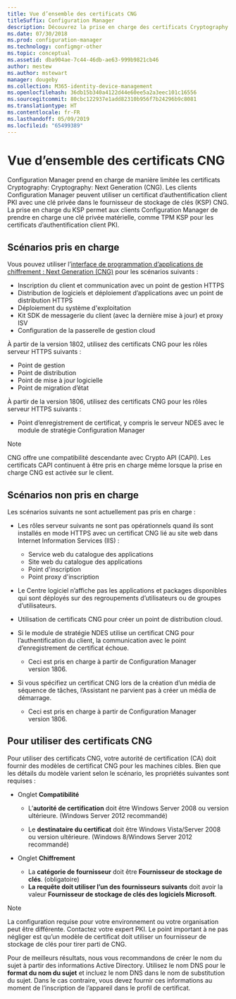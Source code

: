 ```yaml
---
title: Vue d’ensemble des certificats CNG
titleSuffix: Configuration Manager
description: Découvrez la prise en charge des certificats Cryptography Next Generation (CNG) pour les clients et serveurs Configuration Manager.
ms.date: 07/30/2018
ms.prod: configuration-manager
ms.technology: configmgr-other
ms.topic: conceptual
ms.assetid: dba904ae-7c44-46db-ae63-999b9821cb46
author: mestew
ms.author: mstewart
manager: dougeby
ms.collection: M365-identity-device-management
ms.openlocfilehash: 36db15b340a4122d44e60ee5a2a3eec101c16556
ms.sourcegitcommit: 80cbc122937e1add82310b956f7b24296b9c8081
ms.translationtype: HT
ms.contentlocale: fr-FR
ms.lasthandoff: 05/09/2019
ms.locfileid: "65499389"
---
```

# <a name="cng-certificates-overview"></a>Vue d’ensemble des certificats CNG
<!-- 1356191 --> 

Configuration Manager prend en charge de manière limitée les certificats Cryptography: Cryptography: Next Generation (CNG). Les clients Configuration Manager peuvent utiliser un certificat d’authentification client PKI avec une clé privée dans le fournisseur de stockage de clés (KSP) CNG. La prise en charge du KSP permet aux clients Configuration Manager de prendre en charge une clé privée matérielle, comme TPM KSP pour les certificats d’authentification client PKI.

## <a name="supported-scenarios"></a>Scénarios pris en charge
Vous pouvez utiliser l’[interface de programmation d’applications de chiffrement : Next Generation (CNG)](https://msdn.microsoft.com/library/windows/desktop/bb204775.aspx) pour les scénarios suivants :

- Inscription du client et communication avec un point de gestion HTTPS   
- Distribution de logiciels et déploiement d’applications avec un point de distribution HTTPS   
- Déploiement du système d'exploitation  
- Kit SDK de messagerie du client (avec la dernière mise à jour) et proxy ISV   
- Configuration de la passerelle de gestion cloud  

À partir de la version 1802, utilisez des certificats CNG pour les rôles serveur HTTPS suivants : <!-- 1357314 -->   
- Point de gestion
- Point de distribution
- Point de mise à jour logicielle
- Point de migration d’état     

À partir de la version 1806, utilisez des certificats CNG pour les rôles serveur HTTPS suivants :

- Point d’enregistrement de certificat, y compris le serveur NDES avec le module de stratégie Configuration Manager <!--1357314-->

> [!NOTE]
> CNG offre une compatibilité descendante avec Crypto API (CAPI). Les certificats CAPI continuent à être pris en charge même lorsque la prise en charge CNG est activée sur le client.

## <a name="unsupported-scenarios"></a>Scénarios non pris en charge

Les scénarios suivants ne sont actuellement pas pris en charge :

- Les rôles serveur suivants ne sont pas opérationnels quand ils sont installés en mode HTTPS avec un certificat CNG lié au site web dans Internet Information Services (IIS) : 
    - Service web du catalogue des applications
    - Site web du catalogue des applications
    - Point d'inscription  
    - Point proxy d'inscription  

- Le Centre logiciel n’affiche pas les applications et packages disponibles qui sont déployés sur des regroupements d’utilisateurs ou de groupes d’utilisateurs.

- Utilisation de certificats CNG pour créer un point de distribution cloud.

- Si le module de stratégie NDES utilise un certificat CNG pour l’authentification du client, la communication avec le point d’enregistrement de certificat échoue. 
    - Ceci est pris en charge à partir de Configuration Manager version 1806.

- Si vous spécifiez un certificat CNG lors de la création d’un média de séquence de tâches, l’Assistant ne parvient pas à créer un média de démarrage.
    - Ceci est pris en charge à partir de Configuration Manager version 1806.

## <a name="to-use-cng-certificates"></a>Pour utiliser des certificats CNG

Pour utiliser des certificats CNG, votre autorité de certification (CA) doit fournir des modèles de certificat CNG pour les machines cibles. Bien que les détails du modèle varient selon le scénario, les propriétés suivantes sont requises :

- Onglet **Compatibilité**

    - L’**autorité de certification** doit être Windows Server 2008 ou version ultérieure. (Windows Server 2012 recommandé)

    - Le **destinataire du certificat** doit être Windows Vista/Server 2008 ou version ultérieure. (Windows 8/Windows Server 2012 recommandé)

- Onglet **Chiffrement**

    - La **catégorie de fournisseur** doit être **Fournisseur de stockage de clés**. (obligatoire)
    - **La requête doit utiliser l’un des fournisseurs suivants** doit avoir la valeur **Fournisseur de stockage de clés des logiciels Microsoft**. 

> [!NOTE]
> La configuration requise pour votre environnement ou votre organisation peut être différente. Contactez votre expert PKI. Le point important à ne pas négliger est qu’un modèle de certificat doit utiliser un fournisseur de stockage de clés pour tirer parti de CNG.

Pour de meilleurs résultats, nous vous recommandons de créer le nom du sujet à partir des informations Active Directory. Utilisez le nom DNS pour le **format du nom du sujet** et incluez le nom DNS dans le nom de substitution du sujet. Dans le cas contraire, vous devez fournir ces informations au moment de l’inscription de l’appareil dans le profil de certificat.
